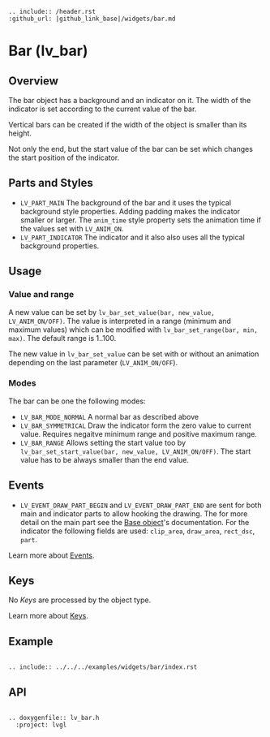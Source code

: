 ```eval_rst
.. include:: /header.rst 
:github_url: |github_link_base|/widgets/bar.md
```
# Bar (lv_bar)

## Overview

The bar object has a background and an indicator on it. The width of the indicator is set according to the current value of the bar. 

Vertical bars can be created if the width of the object is smaller than its height.

Not only the end, but the start value of the bar can be set which changes the start position of the indicator.


## Parts and Styles
- `LV_PART_MAIN` The background of the bar and it uses the typical background style properties. Adding padding makes the indicator smaller or larger. The `anim_time` style property sets the animation time if the values set with `LV_ANIM_ON`.
- `LV_PART_INDICATOR` The indicator and it also also uses all the typical background properties.
 
## Usage

### Value and range
A new value can be set by `lv_bar_set_value(bar, new_value, LV_ANIM_ON/OFF)`.
The value is interpreted in a range (minimum and maximum values) which can be modified with `lv_bar_set_range(bar, min, max)`.
The default range is 1..100.

The new value in `lv_bar_set_value` can be set with or without an animation depending on the last parameter (`LV_ANIM_ON/OFF`).

### Modes
The bar can be one the following modes:
- `LV_BAR_MODE_NORMAL` A normal bar as described above
- `LV_BAR_SYMMETRICAL` Draw the indicator form the zero value to current value. Requires negaitve minimum range and positive maximum range.
- `LV_BAR_RANGE` Allows setting the start value too by `lv_bar_set_start_value(bar, new_value, LV_ANIM_ON/OFF)`. The start value has to be always smaller than the end value.

## Events
- `LV_EVENT_DRAW_PART_BEGIN` and `LV_EVENT_DRAW_PART_END` are sent for both main and indicator parts to allow hooking the drawing. 
The for more detail on the main part see the [Base object](/widgets/obj#events)'s documentation.
For the indicator the following fields are used: `clip_area`, `draw_area`, `rect_dsc`, `part`. 

Learn more about [Events](/overview/event).

## Keys
No *Keys* are processed by the object type.

Learn more about [Keys](/overview/indev).

## Example

```eval_rst

.. include:: ../../../examples/widgets/bar/index.rst

```

## API

```eval_rst

.. doxygenfile:: lv_bar.h
  :project: lvgl

```
